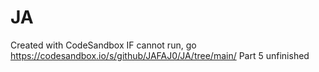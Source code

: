 # JA
Created with CodeSandbox
IF cannot run, go https://codesandbox.io/s/github/JAFAJ0/JA/tree/main/
Part 5 unfinished
